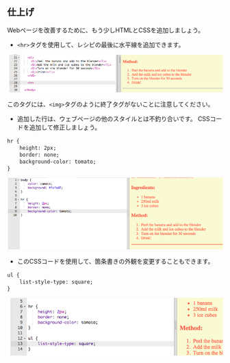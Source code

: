 ## 仕上げ

Webページを改善するために、もう少しHTMLとCSSを追加しましょう。 

+ `<hr>`タグを使用して、レシピの最後に水平線を追加できます。

![スクリーンショット](images/recipe-hr.png)

このタグには、`<img>`タグのように終了タグがないことに注意してください。

+ 追加した行は、ウェブページの他のスタイルとは不釣り合いです。 CSSコードを追加して修正しましょう。 

```
hr {
    height: 2px;
    border: none;
    background-color: tomato;
}
```

![スクリーンショット](images/recipe-hr-css.png)

+ このCSSコードを使用して、箇条書きの外観を変更することもできます。 

```
ul {
    list-style-type: square;
}
```

![スクリーンショット](images/recipe-ul-css.png)